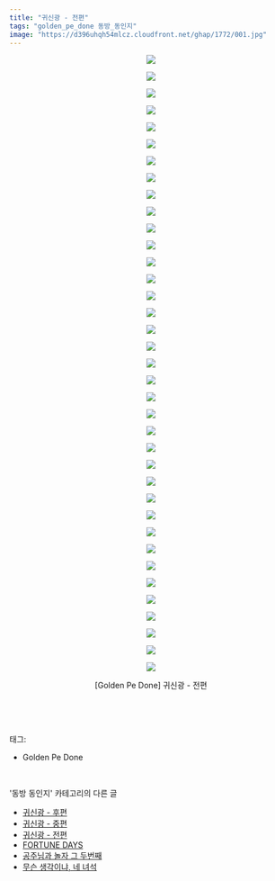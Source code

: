 ```yaml
---
title: "귀신광 - 전편"
tags: "golden_pe_done 동방_동인지"
image: "https://d396uhqh54mlcz.cloudfront.net/ghap/1772/001.jpg"
---
```

<div class="article">
<p style="text-align: center; clear: none; float: none;"><img src="{{ site.imgserver7 }}/ghap/1772/001.jpg"/></p>
<p style="text-align: center; clear: none; float: none;"><img src="{{ site.imgserver7 }}/ghap/1772/002.jpg"/></p>
<p style="text-align: center; clear: none; float: none;"><img src="{{ site.imgserver7 }}/ghap/1772/003.jpg"/></p>
<p style="text-align: center; clear: none; float: none;"><img src="{{ site.imgserver7 }}/ghap/1772/004.jpg"/></p>
<p style="text-align: center; clear: none; float: none;"><img src="{{ site.imgserver7 }}/ghap/1772/005.jpg"/></p>
<p style="text-align: center; clear: none; float: none;"><img src="{{ site.imgserver7 }}/ghap/1772/006.jpg"/></p>
<p style="text-align: center; clear: none; float: none;"><img src="{{ site.imgserver7 }}/ghap/1772/007.jpg"/></p>
<p style="text-align: center; clear: none; float: none;"><img src="{{ site.imgserver7 }}/ghap/1772/008.jpg"/></p>
<p style="text-align: center; clear: none; float: none;"><img src="{{ site.imgserver7 }}/ghap/1772/009.jpg"/></p>
<p style="text-align: center; clear: none; float: none;"><img src="{{ site.imgserver7 }}/ghap/1772/010.jpg"/></p>
<p style="text-align: center; clear: none; float: none;"><img src="{{ site.imgserver7 }}/ghap/1772/011.jpg"/></p>
<p style="text-align: center; clear: none; float: none;"><img src="{{ site.imgserver7 }}/ghap/1772/012.jpg"/></p>
<p style="text-align: center; clear: none; float: none;"><img src="{{ site.imgserver7 }}/ghap/1772/013.jpg"/></p>
<p style="text-align: center; clear: none; float: none;"><img src="{{ site.imgserver7 }}/ghap/1772/014.jpg"/></p>
<p style="text-align: center; clear: none; float: none;"><img src="{{ site.imgserver7 }}/ghap/1772/015.jpg"/></p>
<p style="text-align: center; clear: none; float: none;"><img src="{{ site.imgserver7 }}/ghap/1772/016.jpg"/></p>
<p style="text-align: center; clear: none; float: none;"><img src="{{ site.imgserver7 }}/ghap/1772/017.jpg"/></p>
<p style="text-align: center; clear: none; float: none;"><img src="{{ site.imgserver7 }}/ghap/1772/018.jpg"/></p>
<p style="text-align: center; clear: none; float: none;"><img src="{{ site.imgserver7 }}/ghap/1772/019.jpg"/></p>
<p style="text-align: center; clear: none; float: none;"><img src="{{ site.imgserver7 }}/ghap/1772/020.jpg"/></p>
<p style="text-align: center; clear: none; float: none;"><img src="{{ site.imgserver7 }}/ghap/1772/021.jpg"/></p>
<p style="text-align: center; clear: none; float: none;"><img src="{{ site.imgserver7 }}/ghap/1772/022.jpg"/></p>
<p style="text-align: center; clear: none; float: none;"><img src="{{ site.imgserver7 }}/ghap/1772/023.jpg"/></p>
<p style="text-align: center; clear: none; float: none;"><img src="{{ site.imgserver7 }}/ghap/1772/024.jpg"/></p>
<p style="text-align: center; clear: none; float: none;"><img src="{{ site.imgserver7 }}/ghap/1772/025.jpg"/></p>
<p style="text-align: center; clear: none; float: none;"><img src="{{ site.imgserver7 }}/ghap/1772/026.jpg"/></p>
<p style="text-align: center; clear: none; float: none;"><img src="{{ site.imgserver7 }}/ghap/1772/027.jpg"/></p>
<p style="text-align: center; clear: none; float: none;"><img src="{{ site.imgserver7 }}/ghap/1772/028.jpg"/></p>
<p style="text-align: center; clear: none; float: none;"><img src="{{ site.imgserver7 }}/ghap/1772/029.jpg"/></p>
<p style="text-align: center; clear: none; float: none;"><img src="{{ site.imgserver7 }}/ghap/1772/030.jpg"/></p>
<p style="text-align: center; clear: none; float: none;"><img src="{{ site.imgserver7 }}/ghap/1772/031.jpg"/></p>
<p style="text-align: center; clear: none; float: none;"><img src="{{ site.imgserver7 }}/ghap/1772/032.jpg"/></p>
<p style="text-align: center; clear: none; float: none;"><img src="{{ site.imgserver7 }}/ghap/1772/033.jpg"/></p>
<p style="text-align: center; clear: none; float: none;"><img src="{{ site.imgserver7 }}/ghap/1772/034.jpg"/></p>
<p style="text-align: center; clear: none; float: none;"><img src="{{ site.imgserver7 }}/ghap/1772/035.jpg"/></p>
<p style="text-align: center; clear: none; float: none;"><img src="{{ site.imgserver7 }}/ghap/1772/036.jpg"/></p>
<p style="text-align: center; clear: none; float: none;"><img src="{{ site.imgserver7 }}/ghap/1772/037.jpg"/></p>
<p style="text-align: center; clear: none; float: none;">[Golden Pe Done] 귀신광 - 전편</p>
<p><br/></p>
</div><br/>
<div class="tagTrail">
<p>태그: </p>
<ul>
<li>Golden Pe Done</li>
</ul>
</div><br/>
<div class="another">
<p>'동방 동인지' 카테고리의 다른 글</p>
<ul>
<li><a href="/ghap_1774">귀신광 - 후편</a></li>
<li><a href="/ghap_1773">귀신광 - 중편</a></li>
<li><a href="/ghap_1772">귀신광 - 전편</a></li>
<li><a href="/ghap_1771">FORTUNE DAYS</a></li>
<li><a href="/ghap_1770">공주님과 놀자 그 두번째</a></li>
<li><a href="/ghap_1768">무슨 생각이냐, 네 녀석</a></li>
</ul>
</div><br/>
<div class="cb_module cb_fluid">
<div class="cb_wrt cb_profile">
</div><!-- commentList close -->
</div><br/>
